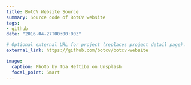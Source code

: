 ```yaml
---
title: BotCV Website Source
summary: Source code of BotCV website
tags:
- github
date: "2016-04-27T00:00:00Z"

# Optional external URL for project (replaces project detail page).
external_link: https://github.com/botcv/botcv-website

image:
  caption: Photo by Toa Heftiba on Unsplash
  focal_point: Smart
---
```

